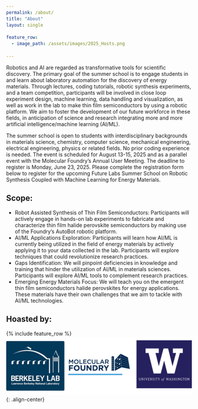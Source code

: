 ```yaml
---
permalink: /about/
title: "About"
layout: single

feature_row:
  - image_path: /assets/images/2025_Hosts.png

---
```


Robotics and AI are regarded as transformative tools for scientific discovery. The primary goal of the summer school is to engage students in and learn about laboratory automation for the discovery of energy materials. Through lectures, coding tutorials, robotic synthesis experiments, and a team competition, participants will be involved in close loop experiment design, machine learning, data handling and visualization, as well as work in the lab to make thin film semiconductors by using a robotic platform. We aim to foster the development of our future workforce in these fields, in anticipation of science and research integrating more and more artificial intelligence/machine learning (AI/ML).  

The summer school is open to students with interdisciplinary backgrounds in materials science, chemistry, computer science, mechanical engineering, electrical engineering, physics or related fields. No prior coding experience is needed. The event is scheduled for August 13-15, 2025 and as a parallel event with the Molecular Foundry’s Annual User Meeting. 
The deadline to register is Monday, June 23, 2025. Please complete the registration form below to register for the upcoming Future Labs Summer School on Robotic Synthesis Coupled with Machine Learning for Energy Materials.


## Scope:
- Robot Assisted Synthesis of Thin Film Semiconductors: Participants will actively engage in hands-on lab experiments to fabricate and characterize thin film halide perovskite semiconductors by making use of the Foundry’s AutoBot robotic platform.  
- AI/ML Applications Exploration: Participants will learn how AI/ML is currently being utilized in the field of energy materials by actively applying it to your data collected in the lab. Participants will explore techniques that could revolutionize research practices.
- Gaps Identification: We will pinpoint deficiencies in knowledge and training that hinder the utilization of AI/ML in materials sciences. Participants will explore AI/ML tools to complement research practices. 
- Emerging Energy Materials Focus: We will teach you on the emergent thin film semiconductors halide perovskites for energy applications. These materials have their own challenges that we aim to tackle with AI/ML technologies. 

## Hoasted by: 
{% include feature_row %}
![image-center](assets/images/2025_Hosts.png){: .align-center}

